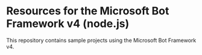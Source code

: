 # Resources for the Microsoft Bot Framework v4 (node.js)

This repository contains sample projects using the Microsoft Bot Framework v4.

